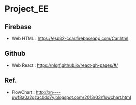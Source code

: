 # Project_EE

## Firebase
* Web HTML : https://esp32-ccar.firebaseapp.com/Car.html

## Github
* Web React : https://nlgrf.github.io/react-gh-pages/#/

## Ref.
* FlowChart : http://xn----uwf8a0a2gzac0dd7y.blogspot.com/2013/03/flowchart.html